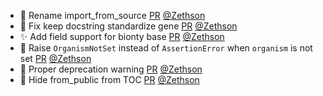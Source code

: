 - 🎨 Rename import_from_source [PR](https://github.com/laminlabs/bionty/pull/150) [@Zethson](https://github.com/Zethson)
- 📝 Fix keep docstring standardize gene [PR](https://github.com/laminlabs/bionty/pull/148) [@Zethson](https://github.com/Zethson)
- ✨ Add field support for bionty base [PR](https://github.com/laminlabs/bionty/pull/146) [@Zethson](https://github.com/Zethson)
- 🎨 Raise `OrganismNotSet` instead of `AssertionError` when `organism` is not set [PR](https://github.com/laminlabs/bionty/pull/144) [@Zethson](https://github.com/Zethson)
- 🎨 Proper deprecation warning [PR](https://github.com/laminlabs/bionty/pull/138) [@Zethson](https://github.com/Zethson)
- 🐛 Hide from_public from TOC [PR](https://github.com/laminlabs/bionty/pull/135) [@Zethson](https://github.com/Zethson)

